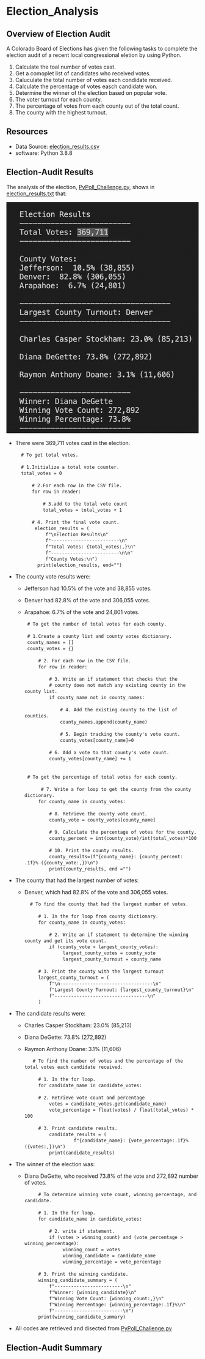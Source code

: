 # Election_Analysis


## Overview of Election Audit
A Colorado Board of Elections has given the following tasks to complete the election audit of a recent local congressional eletion by using Python.

1. Calculate the toal number of votes cast.
2. Get a comoplet list of candidates who received votes.
3. Caluculate the total number of votes each condidate received.
4. Calculate the percentage of votes easch candidate won. 
5. Determine the winner of the election based on popular vote. 
6. The voter turnout for each county.
7. The percentage of votes from each county out of the total count.
8. The county with the highest turnout.

## Resources
- Data Source: [election_results.csv](Resources/election_results.csv)
- software: Python 3.8.8

## Election-Audit Results
The analysis of the election, [PyPoll_Challenge.py](PyPoll_Challenge.py), shows in [election_results.txt](analysis/election_results.txt) that:

![resultcapture](Resources/election_results.png)

-  There were 369,711 votes cast in the election. 
         
         # To get total votes. 
         
         # 1.Initialize a total vote counter.
         total_votes = 0
         
             # 2.For each row in the CSV file.
             for row in reader:
         
                 # 3.add to the total vote count
                 total_votes = total_votes + 1
             
             # 4. Print the final vote count.
              election_results = (
                  f"\nElection Results\n"
                  f"-------------------------\n"
                  f"Total Votes: {total_votes:,}\n"
                  f"-------------------------\n\n"
                  f"County Votes:\n")
               print(election_results, end="")
               
   
-  The county vote results were:
   - Jefferson had 10.5% of the vote and 38,855 votes.
   - Denver had 82.8% of the vote and 306,055 votes.
   - Arapahoe: 6.7% of the vote and 24,801 votes.

          # To get the number of total votes for each county.
         
          # 1.Create a county list and county votes dictionary.
          county_names = []
          county_votes = {}
                
              # 2. For each row in the CSV file.
              for row in reader:
                   
                  # 3. Write an if statement that checks that the
                  # county does not match any existing county in the county list.
                  if county_name not in county_names:

                      # 4. Add the existing county to the list of counties.
                      county_names.append(county_name)

                      # 5. Begin tracking the county's vote count.
                      county_votes[county_name]=0

                  # 6. Add a vote to that county's vote count.
                  county_votes[county_name] += 1
                  
                  
          # To get the percentage of total votes for each county.
              
               # 7. Write a for loop to get the county from the county dictionary.
              for county_name in county_votes:
                   
                  # 8. Retrieve the county vote count.
                  county_vote = county_votes[county_name]
                   
                  # 9. Calculate the percentage of votes for the county.
                  county_percent = int(county_vote)/int(total_votes)*100
                  
                  # 10. Print the county results.
                  county_results=(f"{county_name}: {county_percent: .1f}% ({county_vote:,})\n")
                  print(county_results, end ="")
            
- The county that had the largest number of votes:
   - Denver, which had 82.8% of the vote and 306,055 votes.

           # To find the county that had the largest number of votes.
           
              # 1. In the for loop from county dictionary.
              for county_name in county_votes:
                   
                  # 2. Write an if statement to determine the winning county and get its vote count.
                  if (county_vote > largest_county_votes):
                       largest_county_votes = county_vote
                       largest_county_turnout = county_name
                       
              # 3. Print the county with the largest turnout
              largest_county_turnout = (
                  f"\n----------------------------------\n"
                  f"Largest County Turnout: {largest_county_turnout}\n"
                  f"----------------------------------\n"
              )
               
               
- The candidate results were:
   - Charles Casper Stockham: 23.0% (85,213)
   - Diana DeGette: 73.8% (272,892)
   - Raymon Anthony Doane: 3.1% (11,606)
            
            # To find the number of votes and the percentage of the total votes each candidate received.
            
              # 1. In the for loop.
              for candidate_name in candidate_votes:
              
              # 2. Retrieve vote count and percentage
                  votes = candidate_votes.get(candidate_name)
                  vote_percentage = float(votes) / float(total_votes) * 100
                  
              # 3. Print candidate results.
                  candidate_results = (
                           f"{candidate_name}: {vote_percentage:.1f}% ({votes:,})\n")
                  print(candidate_results)
                           
            
            
- The winner of the election was:
   - Diana DeGette, who received 73.8% of the vote and 272,892 number of votes.

              # To determine winning vote count, winning percentage, and candidate.
                  
              # 1. In the for loop.
              for candidate_name in candidate_votes:
                
                  # 2. write if statement.
                  if (votes > winning_count) and (vote_percentage > winning_percentage):
                       winning_count = votes
                       winning_candidate = candidate_name
                       winning_percentage = vote_percentage

              # 3. Print the winning candidate.
              winning_candidate_summary = (
                  f"-------------------------\n"
                  f"Winner: {winning_candidate}\n"
                  f"Winning Vote Count: {winning_count:,}\n"
                  f"Winning Percentage: {winning_percentage:.1f}%\n"
                  f"-------------------------\n")
              print(winning_candidate_summary)

                  
   
* All codes are retrieved and disected from [PyPoll_Challenge.py](PyPoll_Challenge.py)
## Election-Audit Summary
